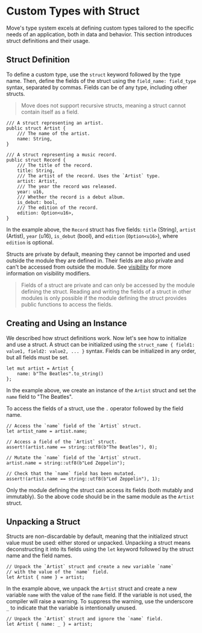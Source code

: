 # Custom Types with Struct

Move's type system excels at defining custom types tailored to the specific needs of an application, both in data and behavior. This section introduces struct definitions and their usage.

## Struct Definition

To define a custom type, use the `struct` keyword followed by the type name. Then, define the fields of the struct using the `field_name: field_type` syntax, separated by commas. Fields can be of any type, including other structs.

> Move does not support recursive structs, meaning a struct cannot contain itself as a field.

```move
/// A struct representing an artist.
public struct Artist {
    /// The name of the artist.
    name: String,
}

/// A struct representing a music record.
public struct Record {
    /// The title of the record.
    title: String,
    /// The artist of the record. Uses the `Artist` type.
    artist: Artist,
    /// The year the record was released.
    year: u16,
    /// Whether the record is a debut album.
    is_debut: bool,
    /// The edition of the record.
    edition: Option<u16>,
}
```

In the example above, the `Record` struct has five fields: `title` (String), `artist` (Artist), `year` (u16), `is_debut` (bool), and `edition` (`Option<u16>`), where `edition` is optional.

Structs are private by default, meaning they cannot be imported and used outside the module they are defined in. Their fields are also private and can't be accessed from outside the module. See [visibility](./visibility.md) for more information on visibility modifiers.

> Fields of a struct are private and can only be accessed by the module defining the struct. Reading and writing the fields of a struct in other modules is only possible if the module defining the struct provides public functions to access the fields.

## Creating and Using an Instance

We described how struct definitions work. Now let's see how to initialize and use a struct. A struct can be initialized using the `struct_name { field1: value1, field2: value2, ... }` syntax. Fields can be initialized in any order, but all fields must be set.

```move
let mut artist = Artist {
    name: b"The Beatles".to_string()
};
```

In the example above, we create an instance of the `Artist` struct and set the `name` field to "The Beatles".

To access the fields of a struct, use the `.` operator followed by the field name.

```move
// Access the `name` field of the `Artist` struct.
let artist_name = artist.name;

// Access a field of the `Artist` struct.
assert!(artist.name == string::utf8(b"The Beatles"), 0);

// Mutate the `name` field of the `Artist` struct.
artist.name = string::utf8(b"Led Zeppelin");

// Check that the `name` field has been mutated.
assert!(artist.name == string::utf8(b"Led Zeppelin"), 1);
```

Only the module defining the struct can access its fields (both mutably and immutably). So the above code should be in the same module as the `Artist` struct.

## Unpacking a Struct

Structs are non-discardable by default, meaning that the initialized struct value must be used: either stored or unpacked. Unpacking a struct means deconstructing it into its fields using the `let` keyword followed by the struct name and the field names.

```move
// Unpack the `Artist` struct and create a new variable `name`
// with the value of the `name` field.
let Artist { name } = artist;
```

In the example above, we unpack the `Artist` struct and create a new variable `name` with the value of the `name` field. If the variable is not used, the compiler will raise a warning. To suppress the warning, use the underscore `_` to indicate that the variable is intentionally unused.

```move
// Unpack the `Artist` struct and ignore the `name` field.
let Artist { name: _ } = artist;
```

